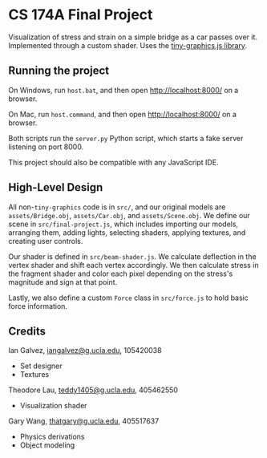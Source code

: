 # CS 174A Final Project

Visualization of stress and strain on a simple bridge as a car passes over it.
Implemented through a custom shader. Uses the [tiny-graphics.js
library](https://github.com/encyclopedia-of-code/tiny-graphics-js).

## Running the project

On Windows, run `host.bat`, and then open
[http://localhost:8000/](http://localhost:8000/) on a browser.

On Mac, run `host.command`, and then open
[http://localhost:8000/](http://localhost:8000/) on a browser.

Both scripts run the `server.py` Python script, which starts a fake server
listening on port 8000.

This project should also be compatible with any JavaScript IDE.

## High-Level Design

All non-`tiny-graphics` code is in `src/`, and our original models are
`assets/Bridge.obj`, `assets/Car.obj`, and `assets/Scene.obj`. We define our
scene in `src/final-project.js`, which includes importing our models, arranging
them, adding lights, selecting shaders, applying textures, and creating user
controls.

Our shader is defined in `src/beam-shader.js`. We calculate deflection in the
vertex shader and shift each vertex accordingly. We then calculate stress in the
fragment shader and color each pixel depending on the stress's magnitude and
sign at that point.

Lastly, we also define a custom `Force` class in `src/force.js` to hold basic
force information.

## Credits
Ian Galvez, iangalvez@g.ucla.edu, 105420038
- Set designer
- Textures

Theodore Lau, teddy1405@g.ucla.edu, 405462550
- Visualization shader

Gary Wang, thatgary@g.ucla.edu, 405517637
- Physics derivations
- Object modeling
